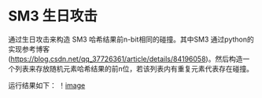 # SM3 生日攻击

通过生日攻击来构造 SM3 哈希结果前n-bit相同的碰撞。其中SM3 通过python的实现参考博客(https://blog.csdn.net/qq_37726361/article/details/84196058)。然后构造一个列表来存放随机元素哈希结果的前n位，若该列表内有重复元素代表存在碰撞。

运行结果如下：
！[image](https://github.com/lumingfeifei0/homework-for-security/blob/main/sm3_birthady_attack/capture_20220729160613978.jpg)
